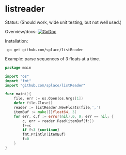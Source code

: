 # listreader

Status: (Should work, wide unit testing, but not well used.)

Overview/docs: [![GoDoc](https://godoc.org/github.com/splace/listreader?status.svg)](https://godoc.org/github.com/splace/listreader) 

Installation:

     go get github.com/splace/listReader

Example: parse sequences of 3 floats at a time.
```go
package main

import "os"
import "fmt"
import "github.com/splace/listReader"

func main(){
   	file, err := os.Open(os.Args[1])
	defer file.Close()
	reader := listReader.NewFloats(file,',')
	itemBuf := make([]float64, 3)
	for err, c,f := error(nil),0, 0; err == nil; {
		c, err = reader.Read(itemBuf[f:])
     	f+=c
     	if f<3 {continue}
     	fmt.Println(itemBuf)
     	f=0
 	}
}
```
